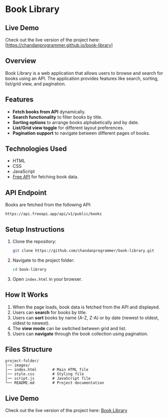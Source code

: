 # Book Library

## Live Demo

Check out the live version of the project here: [https://chandanprogrammer.github.io/book-library]


## Overview

Book Library is a web application that allows users to browse and search for books using an API. The application provides features like search, sorting, list/grid view, and pagination.

## Features

- **Fetch books from API** dynamically.
- **Search functionality** to filter books by title.
- **Sorting options** to arrange books alphabetically and by date.
- **List/Grid view toggle** for different layout preferences.
- **Pagination support** to navigate between different pages of books.

## Technologies Used

- HTML
- CSS
- JavaScript
- [Free API](https://api.freeapi.app/api/v1/public/books) for fetching book data.

## API Endpoint

Books are fetched from the following API:

```
https://api.freeapi.app/api/v1/public/books
```

## Setup Instructions

1. Clone the repository:
   ```bash
   git clone https://github.com/chandanprogrammer/book-library.git
   ```
2. Navigate to the project folder:
   ```bash
   cd book-library
   ```
3. Open `index.html` in your browser.

## How It Works

1. When the page loads, book data is fetched from the API and displayed.
2. Users can **search** for books by title.
3. Users can **sort** books by name (A-Z, Z-A) or by date (newest to oldest, oldest to newest).
4. The **view mode** can be switched between grid and list.
5. Users can **navigate** through the book collection using pagination.

## Files Structure

```
project-folder/
│── images/
│── index.html       # Main HTML file
│── style.css        # Styling file
│── script.js        # JavaScript file
└── README.md        # Project documentation
```

## Live Demo

Check out the live version of the project here: [Book Library](https://chandanprogrammer.github.io/book-library/)


